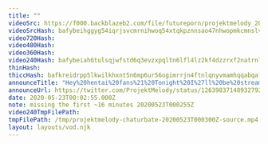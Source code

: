 ```yaml
---
title: ""
videoSrc: https://f000.backblazeb2.com/file/futureporn/projektmelody_2020-05-23_00-19-25.mkv
videoSrcHash: bafybeihggyg54iqrjsvcmrnihwoq54xtqkpznnsao47nhwopmkcmnslv5a?filename=projektmelody-chaturbate-20200523T000300Z-source.mp4
video720Hash: 
video480Hash: 
video360Hash: 
video240Hash: bafybeiah6tulsqjwfstd6q3evzxpqltn6lfl4lz2kf4dzzrxf2natrnlke?filename=projektmelody-chaturbate-20200523T000300Z-240p.mp4
thinHash: 
thiccHash: bafkreidrpp5lkwilkhxnt5n6mp6ur56ogimrrjn4ftnlqnyvmamhqqabqa?filename=20200523T000300Z-thicc.jpg
announceTitle: "Hey%20hentai%20fans%21%20Tonight%20I%27ll%20be%20streaming%20a%20truly%20legendary%20game%20from%20CB%20-----%3E%E2%AD%90%EF%B8%8FSengoku%20Rance%21%E2%AD%90%EF%B8%8F%20%20Let%27s%20have%20fun%21%21%21"
announceUrl: https://twitter.com/ProjektMelody/status/1263983714893279233
date: 2020-05-23T00:02:55.000Z
note: missing the first ~16 minutes 20200523T000255Z
video240TmpFilePath: 
tmpFilePath: /tmp/projektmelody-chaturbate-20200523T000300Z-source.mp4
layout: layouts/vod.njk
---
```

